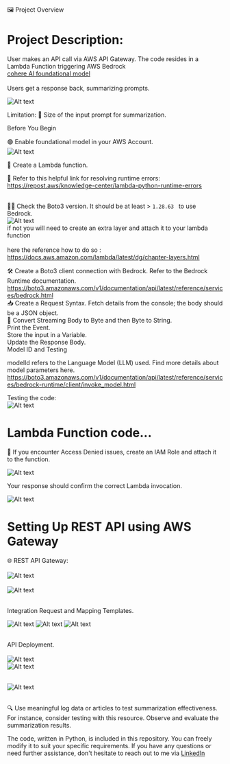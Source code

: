 🖼️ Project Overview

# Project Description: 
User makes an API call via AWS API Gateway. The code resides in a Lambda Function triggering AWS Bedrock <br>[cohere AI foundational model](https://cohere.com/models/command) <br>
<br> Users get a response back, summarizing prompts. <br>

![Alt text](screenshots/bedrock-demo.drawio.svg)

Limitation: 📏 Size of the input prompt for summarization.

Before You Begin

🟢 Enable foundational model in your AWS Account. <br>
![Alt text](<screenshots/Screenshot 2023-12-27 153006.png>)

🧩 Create a Lambda function. <br>

🔗 Refer to this helpful link for resolving runtime errors:
<br> https://repost.aws/knowledge-center/lambda-python-runtime-errors <br>

<br> 🕵️‍♂️ Check the Boto3 version. It should be at least  > <code >1.28.63 </code > to use Bedrock. <br>
![Alt text](screenshots/boto3-version-1.28.72.png)
<br> if not you will need to create an extra layer and attach it to your lambda function <br> 
<br>  here the reference how to do so : <br>
https://docs.aws.amazon.com/lambda/latest/dg/chapter-layers.html <br>


🛠️ Create a Boto3 client connection with Bedrock. Refer to the Bedrock Runtime documentation. <br>
https://boto3.amazonaws.com/v1/documentation/api/latest/reference/services/bedrock.html<br>
📥 Create a Request Syntax. Fetch details from the console; the body should be a JSON object. <br>
📜 Convert Streaming Body to Byte and then Byte to String. <br>
Print the Event. <br>
Store the input in a Variable. <br>
Update the Response Body. <br>
Model ID and Testing <br>

modelId refers to the Language Model (LLM) used. Find more details about model parameters here. <br>
https://boto3.amazonaws.com/v1/documentation/api/latest/reference/services/bedrock-runtime/client/invoke_model.html

Testing the code: <br> ![Alt text](screenshots/test-prompt.png) <br>


# Lambda Function code...
🛑 If you encounter Access Denied issues, create an IAM Role and attach it to the function.

![Alt text](screenshots/AccessDenied.png)

Your response should confirm the correct Lambda invocation.
 
 ![Alt text](screenshots/test-prompt.png)

# Setting Up REST API using AWS Gateway

🌐 REST API Gateway: <br>
<br> ![Alt text](screenshots/api-gw.png) <br>
<br>![Alt text](screenshots/create-ressource.png)<br>

<br> Integration Request and Mapping Templates. <br>

![Alt text](screenshots/integration-request-settings.png)
![Alt text](<Screenshot 2023-12-27 161209.png>)
![Alt text](screenshots/mapping-template.png)

<br> API Deployment. <br>
<br>![Alt text](screenshots/edit-method-GET.png)<br>
![Alt text](screenshots/deploy-api-endpoint.png)


<br>![Alt text](screenshots/URL-query-string-parameters.png)<br>

<br>🔍 Use meaningful log data or articles to test summarization effectiveness. For instance, consider testing with this resource. Observe and evaluate the summarization results. <br>

The code, written in Python, is included in this repository. You can freely modify it to suit your specific requirements. If you have any questions or need further assistance, don't hesitate to reach out to me via [LinkedIn](https://www.linkedin.com/in/nickjabs/)